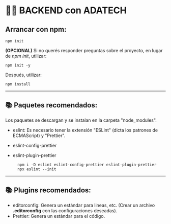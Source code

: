 # 👩‍💻 BACKEND con ADATECH

## Arrancar con npm:
    npm init

__(OPCIONAL)__ Si no querés responder preguntas sobre el proyecto, en lugar de _npm init_, utilizar:

    npm init -y

Después, utilizar:

    npm install

----
## 📚 Paquetes recomendados:

Los paquetes se descargan y se instalan en la carpeta "node_modules".

* eslint: Es necesario tener la extensión "ESLint" (dicta los patrones de ECMAScript) y "Prettier".
* eslint-config-prettier
* eslint-plugin-prettier

        npm i -D eslint eslint-config-prettier eslint-plugin-prettier
        npx eslint --init

----
## 📚 Plugins recomendados:
* editorconfig: Genera un estándar para lineas, etc. (Crear un archivo __.editorconfig__ con las configuraciones deseadas).
* Prettier: Genera un estándar para el código.
